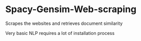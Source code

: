# Spacy-Gensim-Web-scraping
Scrapes the websites and retrieves document similarity

Very basic NLP requires a lot of installation process

